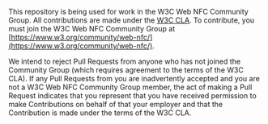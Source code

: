 This repository is being used for work in the W3C Web NFC Community Group. All
contributions are made under the
[W3C CLA](https://www.w3.org/community/about/agreements/cla/).
To contribute, you must join the W3C Web NFC Community Group at [https://www.w3.org/community/web-nfc/](https://www.w3.org/community/web-nfc/).

We intend to reject Pull Requests from anyone who has not joined the Community
Group (which requires agreement to the terms of the W3C CLA). If any Pull
Requests from you are inadvertently accepted and you are not a W3C Web NFC
Community Group member, the act of making a Pull Request indicates that you
represent that you have received permission to make Contributions on behalf of
that your employer and that the Contribution is made under the terms of the W3C
CLA.